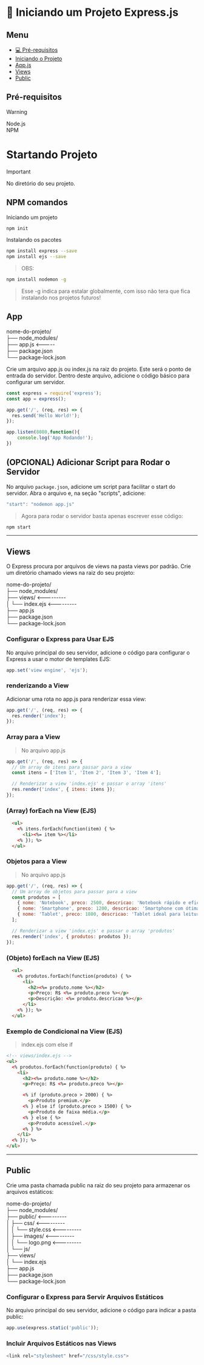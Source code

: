 # 📜 Iniciando um Projeto Express.js

## Menu

- [💻 Pré-requisitos](#Pré-requisitos)
- [Iniciando o Projeto](#NPM-comandos)
- [App.js](#App)
- [Views](#Views)
- [Public](#Public)

## Pré-requisitos
> [!WARNING]
> Node.js  
> NPM

# Startando Projeto

> [!IMPORTANT]
> No diretório do seu projeto.

## NPM comandos

Iniciando um projeto
```bash
npm init
```

Instalando os pacotes
```bash
npm install express --save
npm install ejs --save
```

> OBS:
```bash
npm install nodemon -g
```
> Esse -g indica para estalar globalmente, com isso não tera que fica instalando nos projetos futuros!

## App

nome-do-projeto/  
├── node_modules/  
├── app.js <-----  
├── package.json  
└── package-lock.json  

Crie um arquivo app.js ou index.js na raiz do projeto.
Este será o ponto de entrada do servidor.
Dentro deste arquivo, adicione o código básico para configurar um servidor.

```javascript
const express = require('express');
const app = express();

app.get('/', (req, res) => {
  res.send('Hello World!');
});

app.listen(8080,function(){
    console.log('App Rodando!');
})

```

## (OPCIONAL) Adicionar Script para Rodar o Servidor
No arquivo `package.json`, adicione um script para facilitar o start do servidor. Abra o arquivo e, na seção "scripts", adicione:
```javascript
"start": "nodemon app.js"
```
> Agora para rodar o servidor basta apenas escrever esse código:
```bash
npm start
```
<hr>

## Views
O Express procura por arquivos de views na pasta views por padrão. Crie um diretório chamado views na raiz do seu projeto:

nome-do-projeto/  
├── node_modules/  
├── views/ <---------  
│   └── index.ejs <---------  
├── app.js  
├── package.json  
└── package-lock.json  

### Configurar o Express para Usar EJS
No arquivo principal do seu servidor, adicione o código para configurar o Express a usar o motor de templates EJS:
```js
app.set('view engine', 'ejs');
```

### renderizando a View
Adicionar uma rota no app.js para renderizar essa view:
```js
app.get('/', (req, res) => {
  res.render('index');
});
```

### Array para a View
> No arquivo app.js
```js
app.get('/', (req, res) => {
  // Um array de itens para passar para a view
  const itens = ['Item 1', 'Item 2', 'Item 3', 'Item 4'];

  // Renderizar a view 'index.ejs' e passar o array 'itens'
  res.render('index', { itens: itens });
});
```

### (Array) forEach na View (EJS)
```html
  <ul>
    <% itens.forEach(function(item) { %>
      <li><%= item %></li>
    <% }); %>
  </ul>
```

### Objetos para a View
> No arquivo app.js
```js
app.get('/', (req, res) => {
  // Um array de objetos para passar para a view
  const produtos = [
    { nome: 'Notebook', preco: 2500, descricao: 'Notebook rápido e eficiente' },
    { nome: 'Smartphone', preco: 1200, descricao: 'Smartphone com ótima câmera' },
    { nome: 'Tablet', preco: 1800, descricao: 'Tablet ideal para leitura e navegação' }
  ];

  // Renderizar a view 'index.ejs' e passar o array 'produtos'
  res.render('index', { produtos: produtos });
});
```
### (Objeto) forEach na View (EJS)
```html
  <ul>
    <% produtos.forEach(function(produto) { %>
      <li>
        <h2><%= produto.nome %></h2>
        <p>Preço: R$ <%= produto.preco %></p>
        <p>Descrição: <%= produto.descricao %></p>
      </li>
    <% }); %>
  </ul>
```

### Exemplo de Condicional na View (EJS)
> index.ejs com else if
```html
<!-- views/index.ejs -->
<ul>
  <% produtos.forEach(function(produto) { %>
    <li>
      <h2><%= produto.nome %></h2>
      <p>Preço: R$ <%= produto.preco %></p>

      <% if (produto.preco > 2000) { %>
        <p>Produto premium.</p>
      <% } else if (produto.preco > 1500) { %>
        <p>Produto de faixa média.</p>
      <% } else { %>
        <p>Produto acessível.</p>
      <% } %>
    </li>
  <% }); %>
</ul>
```
<hr>

## Public
Crie uma pasta chamada public na raiz do seu projeto para armazenar os arquivos estáticos:

nome-do-projeto/  
├── node_modules/  
├── public/ <---------  
│   ├── css/ <---------  
│   │   └── style.css <---------  
│   ├── images/ <---------  
│   │   └── logo.png <---------  
│   └── js/  
├── views/  
│   └── index.ejs  
├── app.js  
├── package.json  
└── package-lock.json  

### Configurar o Express para Servir Arquivos Estáticos
No arquivo principal do seu servidor, adicione o código para indicar a pasta public:
```js
app.use(express.static('public'));
```

### Incluir Arquivos Estáticos nas Views
```js
<link rel="stylesheet" href="/css/style.css">
```

